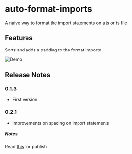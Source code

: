 # auto-format-imports

A naive way to format the import statements on a js or ts file


## Features

Sorts and adds a padding to the format imports

![Demo](https://i.imgsafe.org/ec188453de.gif)

## Release Notes

### 0.1.3
* First version.

### 0.2.1
* Improvements on spacing on import statements

##### Notes
Read [this](https://code.visualstudio.com/docs/tools/vscecli) for publish
